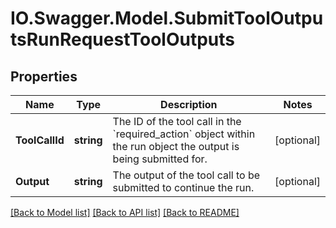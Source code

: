 # IO.Swagger.Model.SubmitToolOutputsRunRequestToolOutputs
## Properties

Name | Type | Description | Notes
------------ | ------------- | ------------- | -------------
**ToolCallId** | **string** | The ID of the tool call in the &#x60;required_action&#x60; object within the run object the output is being submitted for. | [optional] 
**Output** | **string** | The output of the tool call to be submitted to continue the run. | [optional] 

[[Back to Model list]](../README.md#documentation-for-models) [[Back to API list]](../README.md#documentation-for-api-endpoints) [[Back to README]](../README.md)

